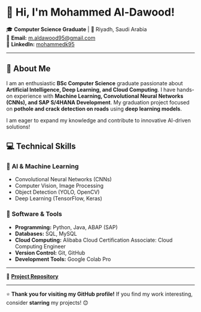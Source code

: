 # 👋 Hi, I'm Mohammed Al-Dawood!

🎓 **Computer Science Graduate** | 📍 Riyadh, Saudi Arabia  
📧 **Email:** [m.aldawood95@gmail.com](mailto:m.aldawood95@gmail.com)  
🔗 **LinkedIn:** [mohammedk95](https://www.linkedin.com/in/mohammedk95)  

---

## 🚀 **About Me**
I am an enthusiastic **BSc Computer Science** graduate passionate about **Artificial Intelligence, Deep Learning, and Cloud Computing**. I have hands-on experience with **Machine Learning, Convolutional Neural Networks (CNNs), and SAP S/4HANA Development**. My graduation project focused on **pothole and crack detection on roads** using **deep learning models**.

I am eager to expand my knowledge and contribute to innovative AI-driven solutions!

## 💻 **Technical Skills**
### 🔹 **AI & Machine Learning**
- Convolutional Neural Networks (CNNs)
- Computer Vision, Image Processing
- Object Detection (YOLO, OpenCV)
- Deep Learning (TensorFlow, Keras)

### 🔹 **Software & Tools**
- **Programming:** Python, Java, ABAP (SAP)
- **Databases:** SQL, MySQL
- **Cloud Computing:** Alibaba Cloud Certification Associate: Cloud Computing Engineer
- **Version Control:** Git, GitHub
- **Development Tools:** Google Colab Pro

---

🔗 **[Project Repository](https://github.com/yourusername/Graduation-Project)**  

---

⭐️ **Thank you for visiting my GitHub profile!** If you find my work interesting, consider **starring** my projects! 😊  
